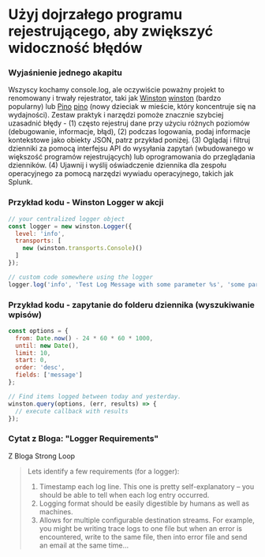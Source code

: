 # Użyj dojrzałego programu rejestrującego, aby zwiększyć widoczność błędów

### Wyjaśnienie jednego akapitu

Wszyscy kochamy console.log, ale oczywiście poważny projekt to renomowany i trwały rejestrator, taki jak [Winston] [winston] (bardzo popularny) lub [Pino] [pino] (nowy dzieciak w mieście, który koncentruje się na wydajności). Zestaw praktyk i narzędzi pomoże znacznie szybciej uzasadnić błędy - (1) często rejestruj dane przy użyciu różnych poziomów (debugowanie, informacje, błąd), (2) podczas logowania, podaj informacje kontekstowe jako obiekty JSON, patrz przykład poniżej. (3) Oglądaj i filtruj dzienniki za pomocą interfejsu API do wysyłania zapytań (wbudowanego w większość programów rejestrujących) lub oprogramowania do przeglądania dzienników. (4) Ujawnij i wyślij oświadczenie dziennika dla zespołu operacyjnego za pomocą narzędzi wywiadu operacyjnego, takich jak Splunk.

[winston]: https://www.npmjs.com/package/winston
[pino]: https://www.npmjs.com/package/pino

### Przykład kodu - Winston Logger w akcji

```javascript
// your centralized logger object
const logger = new winston.Logger({
  level: 'info',
  transports: [
    new (winston.transports.Console)()
  ]
});

// custom code somewhere using the logger
logger.log('info', 'Test Log Message with some parameter %s', 'some parameter', { anything: 'This is metadata' });
```

### Przykład kodu - zapytanie do folderu dziennika (wyszukiwanie wpisów)

```javascript
const options = {
  from: Date.now() - 24 * 60 * 60 * 1000,
  until: new Date(),
  limit: 10,
  start: 0,
  order: 'desc',
  fields: ['message']
};

// Find items logged between today and yesterday.
winston.query(options, (err, results) => {
  // execute callback with results
});
```

### Cytat z Bloga: "Logger Requirements"

 Z Bloga Strong Loop

> Lets identify a few requirements (for a logger):
> 1. Timestamp each log line. This one is pretty self-explanatory – you should be able to tell when each log entry occurred.
> 2. Logging format should be easily digestible by humans as well as machines.
> 3. Allows for multiple configurable destination streams. For example, you might be writing trace logs to one file but when an error is encountered, write to the same file, then into error file and send an email at the same time…
